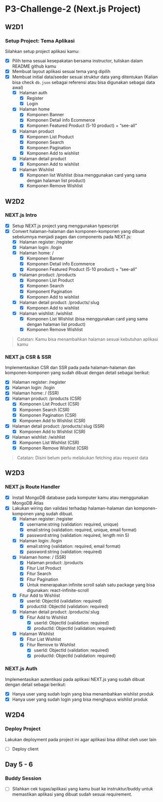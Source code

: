# P3-Challenge-2 (Next.js Project)

## W2D1

### Setup Project: Tema Aplikasi

Silahkan setup project aplikasi kamu:

- [X] Pilih tema sesuai kesepakatan bersama  instructor, tuliskan dalam README github kamu
- [X] Membuat layout aplikasi sesuai tema yang dipilih
- [X] Membuat initial data/seeder sesuai struktur data yang ditentukan (Kalian bisa check `db.json` sebagai referensi atau bisa digunakan sebagai data awal)
  - [X] Halaman auth
    - [X] Register
    - [X] Login
  - [X] Halaman home
    - [X] Komponen Banner
    - [X] Komponen Detail info Ecommerce
    - [X] Komponen Featured Product (5-10 product) + “see-all”
  - [X] Halaman product
    - [X] Komponen List Product
    - [X] Komponen Search
    - [X] Komponen Pagination
    - [X] Komponen Add to wishlist
  - [X] Halaman detail product
    - [X] Komponen Add to wishlist
  - [X] Halaman Wishlist
    - [X] Komponen list Wishlist (bisa menggunakan card yang sama dengan halaman list product)
    - [X] Komponen Remove Wishlist

## W2D2

### NEXT.js Intro

- [X] Setup NEXT.js project yang menggunakan typescript
- [X] Convert halaman-halaman dan komponen-komponen yang dibuat sebelumnya menjadi  pages dan components pada NEXT.js:
  - [X] Halaman register: /register
  - [X] Halaman login: /login
  - [X] Halaman home: /
    - [X] Komponen Banner
    - [X] Komponen Detail info Ecommerce
    - [X] Komponen Featured Product (5-10 product) + “see-all”
  - [X] Halaman product: /products
    - [X] Komponen List Product
    - [X] Komponen Search
    - [X] Komponent Pagination
    - [X] Komponen Add to wishlist
  - [X] Halaman detail product: /products/:slug
    - [X] Komponen Add to wishlist
  - [X] Halaman wishlist: /wishlist
    - [X] Komponen List Wishlist (bisa menggunakan card yang sama dengan halaman list product)
    - [X] Komponen Remove Wishlist

> Catatan: Kamu bisa menambahkan halaman sesuai kebutuhan aplikasi kamu

### NEXT.js CSR & SSR

Implementasikan CSR dan SSR pada pada halaman-halaman dan komponen-komponen yang sudah dibuat dengan detail sebagai berikut:

- [X] Halaman register: /register
- [X] Halaman login: /login
- [X] Halaman home: / (SSR)
- [X] Halaman product: /products (CSR)
  - [X] Komponen List Product (CSR)
  - [X] Komponen Search (CSR)
  - [X] Komponen Pagination (CSR)
  - [X] Komponen Add to Wishlist (CSR)
- [X] Halaman detail product: /products/:slug (SSR)
  - [X] Komponen Add to Wishlist (CSR)
- [X] Halaman wishlist: /wishlist
  - [X] Komponen List Wishlist (CSR)
  - [X] Komponen Remove Wishlist (CSR)

> Catatan: Disini belum perlu melakukan fetching atau request data

## W2D3

### NEXT.js Route Handler

- [X] Install MongoDB database pada komputer kamu atau menggunakan MongoDB Atlas
- [X] Lakukan wiring dan validasi terhadap halaman-halaman dan komponen-komponen yang sudah dibuat.
  - [X] Halaman register: /register
    - [X] username:string (validation: required, unique)
    - [X] email:string  (validation: required, unique, email format)
    - [X] password:string  (validation: required, length min 5)
  - [X] Halaman login: /login
    - [X] email:string  (validation: required, email format)
    - [X] password:string  (validation: required)
  - [X] Halaman home: / (SSR)
    - [X] Halaman product: /products
    - [X] Fitur List Product
    - [X] Fitur Search
    - [X] Fitur Pagination
    - [X] Untuk menerapakan infinite scroll salah satu package yang bisa digunakan: react-infinite-scroll
  - [X] Fitur Add to Wishlist
    - [X] userId: ObjectId  (validation: required)
    - [X] productId: ObjectId  (validation: required)
  - [X] Halaman detail product: /products/:slug
    - [X] Fitur Add to Wishlist
      - [X] userId: ObjectId  (validation: required)
      - [X] productId: ObjectId  (validation: required)
  - [X] Halaman Wishlist
    - [X] Fitur List Wishlist
    - [X] Fitur Remove to Wishlist
      - [X] userId: ObjectId  (validation: required)
      - [X] productId: ObjectId  (validation: required)

### NEXT.js Auth

Implementasikan autentikasi pada aplikasi NEXT.js yang sudah dibuat dengan detail sebagai berikut:

- [X] Hanya user yang sudah login yang bisa menambahkan wishlist produk
- [X] Hanya user yang sudah login yang bisa menghapus wishlist produk

## W2D4

### Deploy Project

Lakukan deployment pada project ini agar aplikasi bisa dilihat oleh user lain

- [ ] Deploy client

## Day 5 - 6

### Buddy Session

- [ ] Silahkan cek tugas/aplikasi yang kamu buat ke instruktur/buddy untuk memastikan aplikasi yang dibuat sudah sesuai requirement.

